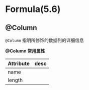 # Formula(5.6)



## @Column
`@Column` 指明所修饰的数据列的详细信息



**@Column 常用属性**

| Attribute | desc |
| --------- | ---- |
| name      |      |
| length    |      |



